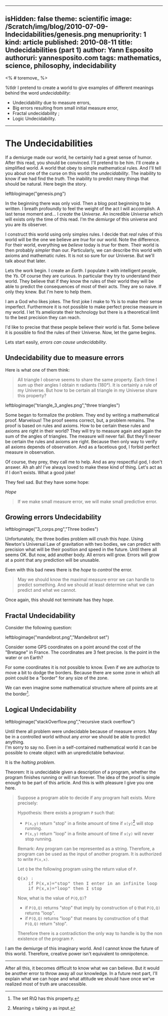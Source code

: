 -----
isHidden:       false
theme: scientific
image: /Scratch/img/blog/2010-07-09-Indecidabilities/genesis.png
menupriority:   1
kind:           article
published: 2010-08-11
title: Undecidabilities (part 1)
author: Yann Esposito
authoruri: yannesposito.com
tags:  mathematics, science, philosophy, indecidability
-----

<% # toremove_ %>

<div class="intro">

%tldr I pretend to create a world to give examples of different meanings behind the word _undecidability_:

- Undecidability due to measure errors, 
- Big errors resulting from small initial measure error,
- Fractal undecidability ;
- Logic Undecidability.

</div>

---

# The Undecidabilities

<div class="intro">

If a demiurge made our world, he certainly had a great sense of humor.
After this read, you should be convinced.
I'll pretend to be him.
I'll create a simplified world.
A world that obey to simple mathematical rules.
And I'll tell you about one of the curse on this world: the *undecidability*.
The inability to know if we had find the *truth*.
The inability to predict many things that should be natural.
Here begin the story.

</div>

leftblogimage("genesis.png")

In the beginning there was only void.
Then a blog post beginning to be written.
I breath profoundly to feel the weight of the act I will accomplish.
A last tense moment and... I _create_ the _Universe_.
An incredible _Universe_ which will exists only the time of this read.
I'm the _demiurge_ of this universe and you are its observer.

I construct this world using only simples rules.
I decide that _real_ rules of this world will be the one we believe are _true_ for our world.
Note the difference.
For their world, everything we _believe_ today is _true_ for them.
Their world is then probably _simpler_ than our.
Particularly, we can describe this world with axioms and mathematic rules.
It is not so sure for our Universe. 
But we'll talk about that later.

Lets the work begin.
I create an _Earth_.
I populate it with intelligent people, the _Ys_.
Of course they are curious.
In particular they try to understand their world.
They believe that if they know the rules of their world they will be able to predict the consequences of most of their acts.
They are so naive.
If only they knew.
But I'm here to help them.

I am a God who likes jokes.
The first joke I make to Ys is to make their sense imperfect.
Furthermore it is not possible to make perfect precise measure in my world.
I let Ys ameliorate their technology but there is a theoretical limit to the best precision they can reach.

I'd like to precise that these people believe their world is flat.
Some believe it is possible to find the rules of their Universe.
Now, let the game begins.

Lets start easily, _errors can cause undecidability_.

## Undecidability due to measure errors

Here is what one of them think:

> All triangle I observe seems to share the same property.
> Each time I sum up their angles I obtain π radiants (180°).
> It is certainly a rule of my Universe.
> But how to be certain all triangle in my Universe share this property?

leftblogimage("triangle_3_angles.png","three triangles")

Some began to formalize the problem.
They end by writing a mathematical proof.
Marvelous!
The proof seems correct, but, a problem remains.
The proof is based on rules and axioms.
How to be certain these rules and axioms are right in their world?
They will try to measure again and again the sum of the angles of triangles.
The measure will never fail.
But they'll never be certain the rules and axioms are right.
Because then only way to verify all axioms depends of observation.
And as a facetious god, I forbid perfect measure in observation.

Of course, they prey, they call me to help.
And as any respectful god, I don't answer.
Ah ah ah! I've always loved to make these kind of thing.
Let's act as if I don't exists.
What a good joke!

They feel sad. But they have some hope:

_Hope_

> If we make small measure error, we will make small predictive error.

## Growing errors Undecidability

leftblogimage("3_corps.png","Three bodies")

Unfortunately, the three bodies problem will crush this _hope_.
Using Newton's Universal Law of gravitation with two bodies, we can predict with precision what will be their position and speed in the future.
Until there all seems OK.
But now, add another body.
All errors will grow.
Errors will grow at a point that any prediction will be unusable.

Even with this bad news there is the _hope_ to _control_ the error.

> May we should know the maximal measure error we can handle to predict something. 
> And we should at least determine what we can predict and what we cannot.

Once again, this should not terminate has they hope.

## Fractal Undecidability

Consider the following question:

leftblogimage("mandelbrot.png","Mandelbrot set")

Consider some GPS coordinates on a point around the cost of the "Bretagne" in France.
The coordinates are 3 feet precise.
Is the point in the water or on Earth?

For some coordinates it is not possible to know.
Even if we are authorize to move a bit to dodge the borders.
Because there are some zone in which all point could be a "border" for any size of the zone.

We can even imagine some mathematical structure where _all_ points are at the border[^2]. 

[^2]: The set R\Q has this property.

## Logical Undecidability

leftblogimage("stackOverflow.png","recursive stack overflow")

Until there all problem were undecidable because of measure _errors_.
May be in a controlled world without any _error_ we should be able to predict anything.  
I'm sorry to say no.
Even in a self-contained mathematical world it can be possible to create object with an unpredictable behaviour.

It is the _halting problem_.

Theorem: It is undecidable given a description of a program, whether the program finishes running or will run forever.
The idea of the proof is simple enough to be part of this article. 
And this is with pleasure I give you one here.

> Suppose a program able to decide if any program halt exists.
> More precisely:
> 
> Hypothesis: there exists a program `P` such that:
>
> - `P(x,y)` return "stop" in a finite amount of time if `x(y)`[^1] will stop running.
> - `P(x,y)` return "loop" in a finite amount of time if `x(y)` will never stop running.
> 
> Remark: Any program can be represented as a string. Therefore, a program can be used as the input of another program.
> It is authorized to write `P(x,x)`.
> 
> Let `Q` be the following program using the return value of `P`.
> 
> <pre class="twilight">
> Q(x) :
>     if P(x,x)="stop" then I enter in an infinite loop
>     if P(x,x)="loop" then I stop
> </pre>
> 
> Now, what is the value of `P(Q,Q)`?
> 
> - if `P(Q,Q)` returns "stop" that imply by construction of `Q` that `P(Q,Q)` returns "loop".
> - if `P(Q,Q)` returns "loop" that means by construction of `Q` that `P(Q,Q)` return "stop".
> 
> Therefore there is a contradiction the only way to handle is by the non existence of the program `P`.

[^1]: Meaning `x` taking `y` as input.

I am the demiurge of this imaginary world. 
And I cannot know the future of this world.
Therefore, creative power isn't equivalent to omnipotence.

---

After all this, it becomes difficult to know what we can believe.
But it would be another error to throw away all our knowledge.
In a future next part, I'll explain what we can hope and what attitude we should have once we've realized most of truth are unaccessible.
